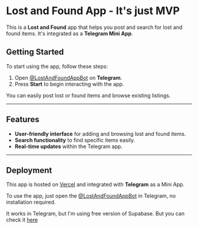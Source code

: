 # Lost and Found App - It's just MVP

This is a **Lost and Found** app that helps you post and search for lost and found items. It's integrated as a **Telegram Mini App**.

## Getting Started

To start using the app, follow these steps:

1. Open [@LostAndFoundAppBot](https://t.me/LostAndFoundAppBot) on **Telegram**.
2. Press **Start** to begin interacting with the app.

You can easily post lost or found items and browse existing listings.

---

## Features

- **User-friendly interface** for adding and browsing lost and found items.
- **Search functionality** to find specific items easily.
- **Real-time updates** within the Telegram app.

---

## Deployment

This app is hosted on [Vercel](https://vercel.com) and integrated with **Telegram** as a Mini App.

To use the app, just open the [@LostAndFoundAppBot](https://t.me/LostAndFoundAppBot) in Telegram, no installation required.

It works in Telegram, but I'm using free version of Supabase. But you can check it [here](https://lostandfound-eta.vercel.app/en)
